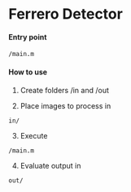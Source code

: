# Ferrero Detector

#### Entry point 
```
/main.m
```
#### How to use
1. Create folders /in and /out

2. Place images to process in

```
in/
```
3. Execute
 
```
/main.m
```
4. Evaluate output in
```
out/
```
